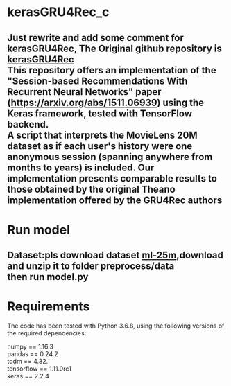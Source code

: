 # kerasGRU4Rec_c

Just rewrite and add some comment for kerasGRU4Rec, The Original github repository is [kerasGRU4Rec](https://github.com/pcerdam/KerasGRU4Rec)
<br>
This repository offers an implementation of the "Session-based Recommendations With Recurrent Neural Networks" paper (https://arxiv.org/abs/1511.06939) using the Keras framework, tested with TensorFlow backend.
<br>
A script that interprets the MovieLens 20M dataset as if each user's history were one anonymous session (spanning anywhere from months to years) is included. Our implementation presents comparable results to those obtained by the original Theano implementation offered by the GRU4Rec authors
---
# Run model
Dataset:pls download dataset [ml-25m](http://grouplens.org/datasets/),download and unzip it to folder preprocess/data<br>
then run model.py<br>
---
# Requirements
The code has been tested with Python 3.6.8, using the following versions of the required dependencies:<br>

numpy == 1.16.3 <br>
pandas == 0.24.2<br>
tqdm == 4.32.<br>
tensorflow == 1.11.0rc1<br>
keras == 2.2.4<br>
